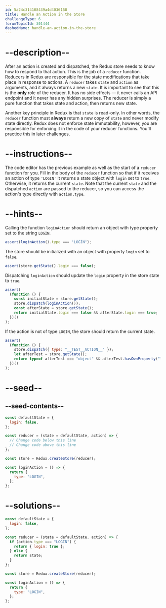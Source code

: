 ```yaml
---
id: 5a24c314108439a4d4036150
title: Handle an Action in the Store
challengeType: 6
forumTopicId: 301444
dashedName: handle-an-action-in-the-store
---
```


# --description--

After an action is created and dispatched, the Redux store needs to know how to respond to that action. This is the job of a `reducer` function. Reducers in Redux are responsible for the state modifications that take place in response to actions. A `reducer` takes `state` and `action` as arguments, and it always returns a new `state`. It is important to see that this is the **only** role of the reducer. It has no side effects — it never calls an API endpoint and it never has any hidden surprises. The reducer is simply a pure function that takes state and action, then returns new state.

Another key principle in Redux is that `state` is read-only. In other words, the `reducer` function must **always** return a new copy of `state` and never modify state directly. Redux does not enforce state immutability, however, you are responsible for enforcing it in the code of your reducer functions. You'll practice this in later challenges.

# --instructions--

The code editor has the previous example as well as the start of a `reducer` function for you. Fill in the body of the `reducer` function so that if it receives an action of type `'LOGIN'` it returns a state object with `login` set to `true`. Otherwise, it returns the current `state`. Note that the current `state` and the dispatched `action` are passed to the reducer, so you can access the action's type directly with `action.type`.

# --hints--

Calling the function `loginAction` should return an object with type property set to the string `LOGIN`.

```js
assert(loginAction().type === "LOGIN");
```

The store should be initialized with an object with property `login` set to `false`.

```js
assert(store.getState().login === false);
```

Dispatching `loginAction` should update the `login` property in the store state to `true`.

```js
assert(
  (function () {
    const initialState = store.getState();
    store.dispatch(loginAction());
    const afterState = store.getState();
    return initialState.login === false && afterState.login === true;
  })()
);
```

If the action is not of type `LOGIN`, the store should return the current state.

```js
assert(
  (function () {
    store.dispatch({ type: "__TEST__ACTION__" });
    let afterTest = store.getState();
    return typeof afterTest === "object" && afterTest.hasOwnProperty("login");
  })()
);
```

# --seed--

## --seed-contents--

```js
const defaultState = {
  login: false,
};

const reducer = (state = defaultState, action) => {
  // Change code below this line
  // Change code above this line
};

const store = Redux.createStore(reducer);

const loginAction = () => {
  return {
    type: "LOGIN",
  };
};
```

# --solutions--

```js
const defaultState = {
  login: false,
};

const reducer = (state = defaultState, action) => {
  if (action.type === "LOGIN") {
    return { login: true };
  } else {
    return state;
  }
};

const store = Redux.createStore(reducer);

const loginAction = () => {
  return {
    type: "LOGIN",
  };
};
```
